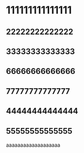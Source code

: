 # 111111111111111
## 22222222222222
## 33333333333333
## 66666666666666
## 77777777777777
## 44444444444444
## 55555555555555

aaaaaaaaaaaaaaaaaaa